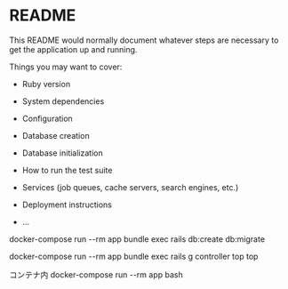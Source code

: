 # README

This README would normally document whatever steps are necessary to get the
application up and running.

Things you may want to cover:

* Ruby version

* System dependencies

* Configuration

* Database creation

* Database initialization

* How to run the test suite

* Services (job queues, cache servers, search engines, etc.)

* Deployment instructions

* ...


docker-compose run --rm app bundle exec rails db:create db:migrate

docker-compose run --rm app bundle exec rails g controller top top

コンテナ内
docker-compose run --rm app bash

